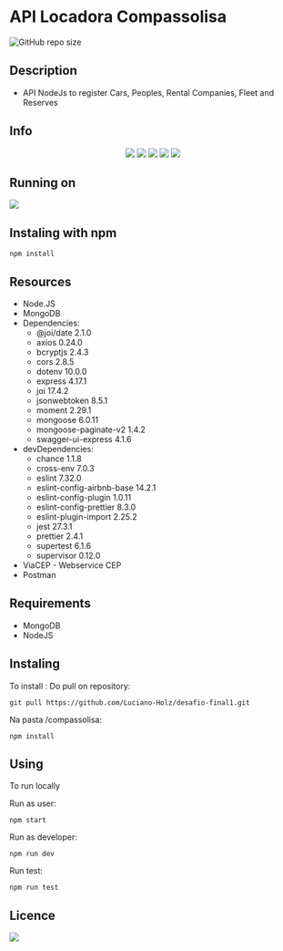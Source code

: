 # API Locadora Compassolisa

![GitHub repo size](https://img.shields.io/github/repo-size/Luciano-Holz/desafio-final1)

## Description

- API NodeJs to register Cars, Peoples, Rental Companies, Fleet and Reserves

## Info

<p align="center">
   <img src="http://img.shields.io/static/v1?label=Node&message=14.18.1&color=green&style=for-the-badge&logo=node.js"/>
   <img src="http://img.shields.io/static/v1?label=MongoDB&message=5.0.3&color=green&style=for-the-badge&logo=mongodb"/>
   <img src="http://img.shields.io/static/v1?label=Typescript&message=4.4.4&color=yellow&style=for-the-badge&logo=javascript"/>
   <img src="http://img.shields.io/static/v1?label=express&message=4.17.1&color=blue&style=for-the-badge&logo=express"/>
   <img src="http://img.shields.io/static/v1?label=STATUS&message=DEVELOPING&color=yellow&style=for-the-badge"/>
</p>

## Running on 
<a href="https://apinodecompassolisa.herokuapp.com/api/v1/api-docs/">
      <img src="http://img.shields.io/static/v1?label=HEROKU&message=Click here to access&color=blue&style=for-the-badge&logo=heroku"/>
</a>

## Instaling with npm

```
npm install
```

## Resources

- Node.JS
- MongoDB
- Dependencies:
    - @joi/date 2.1.0
    - axios 0.24.0
    - bcryptjs 2.4.3
    - cors 2.8.5
    - dotenv 10.0.0
    - express 4.17.1
    - joi 17.4.2
    - jsonwebtoken 8.5.1
    - moment 2.29.1
    - mongoose 6.0.11
    - mongoose-paginate-v2 1.4.2
    - swagger-ui-express 4.1.6
- devDependencies:
    - chance 1.1.8
    - cross-env 7.0.3
    - eslint 7.32.0
    - eslint-config-airbnb-base 14.2.1
    - eslint-config-plugin 1.0.11
    - eslint-config-prettier 8.3.0
    - eslint-plugin-import 2.25.2
    - jest 27.3.1
    - prettier 2.4.1
    - supertest 6.1.6
    - supervisor 0.12.0
- ViaCEP - Webservice CEP
- Postman

## Requirements
- MongoDB
- NodeJS

## Instaling <API Locadora Compassolisa>

To install <API Locadora Compassolisa>:
Do pull on repository:

```
git pull https://github.com/Luciano-Holz/desafio-final1.git
```

Na pasta /compassolisa:

```
npm install
```

##  Using <API Locadora Compassolisa>

To run locally <API Locadora Compassolisa>

Run as user:

```
npm start
```

Run as developer:

```
npm run dev
```
Run test: 

```
npm run test
```

##  Licence <API Locadora Compassolisa>

<img src="http://img.shields.io/static/v1?label=License&message=MIT&color=red&style=for-the-badge"/>
